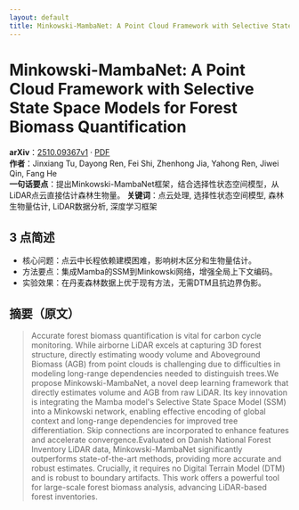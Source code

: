 ```yaml
---
layout: default
title: Minkowski-MambaNet: A Point Cloud Framework with Selective State Space Models for Forest Biomass Quantification
---
```


# Minkowski-MambaNet: A Point Cloud Framework with Selective State Space Models for Forest Biomass Quantification
**arXiv**：[2510.09367v1](https://arxiv.org/abs/2510.09367) · [PDF](https://arxiv.org/pdf/2510.09367.pdf)  
**作者**：Jinxiang Tu, Dayong Ren, Fei Shi, Zhenhong Jia, Yahong Ren, Jiwei Qin, Fang He  
**一句话要点**：提出Minkowski-MambaNet框架，结合选择性状态空间模型，从LiDAR点云直接估计森林生物量。
**关键词**：点云处理, 选择性状态空间模型, 森林生物量估计, LiDAR数据分析, 深度学习框架

## 3 点简述
- 核心问题：点云中长程依赖建模困难，影响树木区分和生物量估计。
- 方法要点：集成Mamba的SSM到Minkowski网络，增强全局上下文编码。
- 实验效果：在丹麦森林数据上优于现有方法，无需DTM且抗边界伪影。

## 摘要（原文）

> Accurate forest biomass quantification is vital for carbon cycle monitoring.
> While airborne LiDAR excels at capturing 3D forest structure, directly
> estimating woody volume and Aboveground Biomass (AGB) from point clouds is
> challenging due to difficulties in modeling long-range dependencies needed to
> distinguish trees.We propose Minkowski-MambaNet, a novel deep learning
> framework that directly estimates volume and AGB from raw LiDAR. Its key
> innovation is integrating the Mamba model's Selective State Space Model (SSM)
> into a Minkowski network, enabling effective encoding of global context and
> long-range dependencies for improved tree differentiation. Skip connections are
> incorporated to enhance features and accelerate convergence.Evaluated on Danish
> National Forest Inventory LiDAR data, Minkowski-MambaNet significantly
> outperforms state-of-the-art methods, providing more accurate and robust
> estimates. Crucially, it requires no Digital Terrain Model (DTM) and is robust
> to boundary artifacts. This work offers a powerful tool for large-scale forest
> biomass analysis, advancing LiDAR-based forest inventories.

